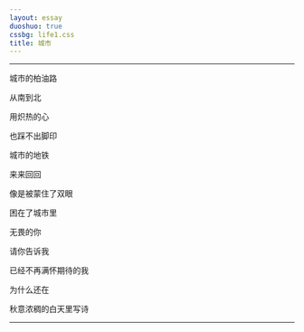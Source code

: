 ```yaml
---
layout: essay
duoshuo: true
cssbg: life1.css
title: 城市
---
```


----------

城市的柏油路

从南到北

用炽热的心

也踩不出脚印

城市的地铁

来来回回

像是被蒙住了双眼

困在了城市里

>>


无畏的你

请你告诉我

已经不再满怀期待的我

为什么还在

秋意浓稠的白天里写诗



>>

---------


